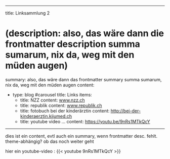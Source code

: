 
---
title: Linksammlung 2
# (description: also, das wäre dann die frontmatter description summa sumarum, nix da, weg mit den müden augen)
summary: also, das wäre dann das frontmatter summary summa sumarum, nix da, weg mit den müden augen
content:
  - type: blog #carousel
    title: Links
    items:
      - title: NZZ
        content: www.nzz.ch
      - title: republik
        content: www.republik.ch
      - title: fotobuch bei der kinderärztin
        content: http://bei-der-kinderaerztin.kijumed.ch
      - title: youtube video ...
        content: https://youtu.be/9nRs1MTkQcY

---

dies ist ein content, evtl auch ein summary, wenn frontmatter desc. fehlt. theme-abhängig? <!--more--> ob das noch weiter geht

hier ein youtube-video : {{< youtube 9nRs1MTkQcY >}}
